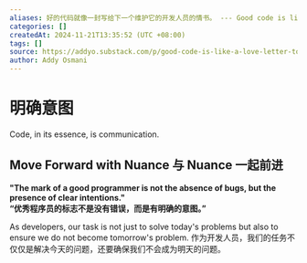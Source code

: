 ```yaml
---
aliases: 好的代码就像一封写给下一个维护它的开发人员的情书。 --- Good code is like a love letter to the next developer who will maintain it.
categories: []
createdAt: 2024-11-21T13:35:52 (UTC +08:00)
tags: []
source: https://addyo.substack.com/p/good-code-is-like-a-love-letter-to
author: Addy Osmani
---
```

# 明确意图

Code, in its essence, is communication.

<!--more-->

## Move Forward with Nuance 与 Nuance 一起前进

**"The mark of a good programmer is not the absence of bugs, but the presence of clear intentions."  
“优秀程序员的标志不是没有错误，而是有明确的意图。”**

As developers, our task is not just to solve today's problems but also to ensure we do not become tomorrow's problem.   作为开发人员，我们的任务不仅仅是解决今天的问题，还要确保我们不会成为明天的问题。
